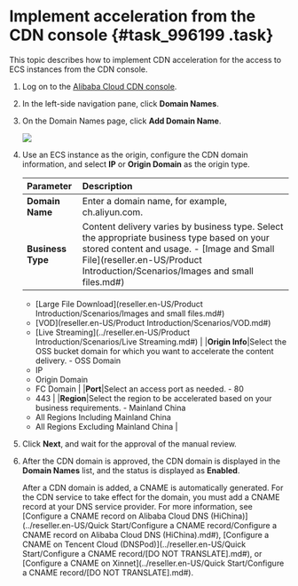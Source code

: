 # Implement acceleration from the CDN console {#task_996199 .task}

This topic describes how to implement CDN acceleration for the access to ECS instances from the CDN console.

1.  Log on to the [Alibaba Cloud CDN console](https://partners-intl.aliyun.com/login-required#cdn).
2.  In the left-side navigation pane, click **Domain Names**.
3.  On the Domain Names page, click **Add Domain Name**. 

    ![](http://static-aliyun-doc.oss-cn-hangzhou.aliyuncs.com/assets/img/669802/156860470660439_en-US.png)

4.  Use an ECS instance as the origin, configure the CDN domain information, and select **IP** or **Origin Domain** as the origin type. 

    |Parameter|Description|
    |:--------|:----------|
    |**Domain Name**|Enter a domain name, for example, ch.aliyun.com.|
    |**Business Type**|Content delivery varies by business type. Select the appropriate business type based on your stored content and usage.     -   [Image and Small File](reseller.en-US/Product Introduction/Scenarios/Images and small files.md#)
    -   [Large File Download](reseller.en-US/Product Introduction/Scenarios/Images and small files.md#)
    -   [VOD](reseller.en-US/Product Introduction/Scenarios/VOD.md#)
    -   [Live Streaming](../reseller.en-US/Product Introduction/Scenarios/Live Streaming.md#)
 |
    |**Origin Info**|Select the OSS bucket domain for which you want to accelerate the content delivery.     -   OSS Domain
    -   IP
    -   Origin Domain
    -   FC Domain
 |
    |**Port**|Select an access port as needed.     -   80
    -   443
 |
    |**Region**|Select the region to be accelerated based on your business requirements.     -   Mainland China
    -   All Regions Including Mainland China
    -   All Regions Excluding Mainland China
 |

5.  Click **Next**, and wait for the approval of the manual review.
6.  After the CDN domain is approved, the CDN domain is displayed in the **Domain Names** list, and the status is displayed as **Enabled**. 

    After a CDN domain is added, a CNAME is automatically generated. For the CDN service to take effect for the domain, you must add a CNAME record at your DNS service provider. For more information, see [Configure a CNAME record on Alibaba Cloud DNS \(HiChina\)](../reseller.en-US/Quick Start/Configure a CNAME record/Configure a CNAME record on Alibaba Cloud DNS (HiChina).md#), [Configure a CNAME on Tencent Cloud \(DNSPod\)](../reseller.en-US/Quick Start/Configure a CNAME record/[DO NOT TRANSLATE].md#), or [Configure a CNAME on Xinnet](../reseller.en-US/Quick Start/Configure a CNAME record/[DO NOT TRANSLATE].md#).


